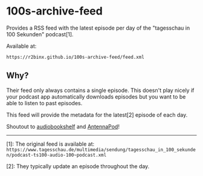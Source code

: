 # 100s-archive-feed

Provides a RSS feed with the latest episode per day of the "tagesschau in 100 Sekunden" podcast[1].

Available at:
```
https://r2binx.github.io/100s-archive-feed/feed.xml
```


## Why?

Their feed only always contains a single episode. This doesn't play nicely if your podcast app automatically downloads episodes but you want to be able to listen to past episodes.

This feed will provide the metadata for the latest[2] episode of each day.

Shoutout to [audiobookshelf](https://audiobookshelf.org/) and [AntennaPod](https://antennapod.org/)!

---

[1]: The original feed is available at: `https://www.tagesschau.de/multimedia/sendung/tagesschau_in_100_sekunden/podcast-ts100-audio-100~podcast.xml`

[2]: They typically update an episode throughout the day.

